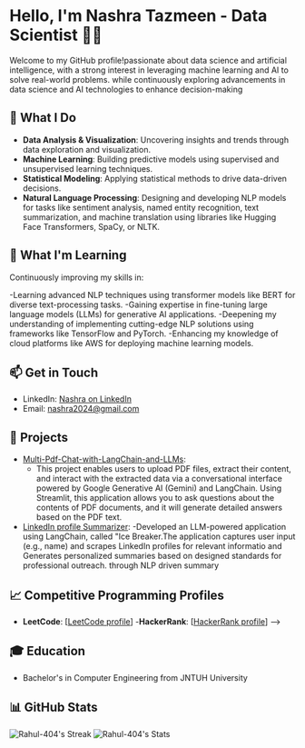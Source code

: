 # Hello, I'm Nashra Tazmeen - Data Scientist 👨‍💻

Welcome to my GitHub profile!passionate about data science and artificial intelligence, with a strong interest in leveraging machine learning and AI to solve real-world problems. while continuously exploring advancements in data science and AI technologies to enhance decision-making

## 🔭 What I Do

- **Data Analysis & Visualization**: Uncovering insights and trends through data exploration and visualization.
- **Machine Learning**: Building predictive models using supervised and unsupervised learning techniques.
- **Statistical Modeling**: Applying statistical methods to drive data-driven decisions.
- **Natural Language Processing**: Designing and developing NLP models for tasks like sentiment analysis, named entity recognition, text summarization, and machine translation using libraries like Hugging Face Transformers, SpaCy, or NLTK.
## 🌱 What I'm Learning

Continuously improving my skills in:

-Learning advanced NLP techniques using transformer models like BERT for diverse text-processing tasks.
-Gaining expertise in fine-tuning large language models (LLMs) for generative AI applications.
-Deepening my understanding of implementing cutting-edge NLP solutions using frameworks like TensorFlow and PyTorch.
-Enhancing my knowledge of cloud platforms like AWS for deploying machine learning models.

## 📫 Get in Touch

- LinkedIn: [Nashra on LinkedIn]()
- Email: nashra2024@gmail.com



<!--| **Skills**               | **Tool Certification**                                  | **Related Work** |
|--------------------------|--------------------------------------------------------|--------------------|
| Data Collection          | [Google Analytics](https://example.com/ga-cert) 2x, [Scrapy](https://example.com/scrapy-cert) 1x |
| Data Cleaning            | [Pandas](https://example.com/pandas-cert), [Numpy](https://example.com/openrefine-cert), |
| Data Exploration         | [Tableau](https://example.com/tableau-cert) 2x, [Matplotlib](https://example.com/matplotlib-cert) 1x |
| Feature Engineering      | [Featuretools](https://example.com/featuretools-cert) 1x, [Dask](https://example.com/dask-cert) 2x |
| Model Building           | [TensorFlow](https://example.com/tensorflow-cert) 4x, [Scikit-Learn](https://example.com/scikit-learn-cert) 3x |
| Model Evaluation         | [MLflow](https://example.com/mlflow-cert) 2x, [Yellowbrick](https://example.com/yellowbrick-cert) 1x |
| Deployment               | [Docker](https://example.com/docker-cert) 2x, [AWS SageMaker](https://example.com/aws-sagemaker-cert) 3x |-->


## 🚀 Projects

<!-- [End-to-End-D](): [Brief description and link (if public)]-->
- [Multi-Pdf-Chat-with-LangChain-and-LLMs](https://github.com/Nashra-Tazmeen/Multi-PDF-Chat-with-LangChain-and-LLMs):
   - This project enables users to upload PDF files, extract their content, and interact with the extracted data via a conversational interface powered by Google Generative AI (Gemini) and LangChain. Using Streamlit, this application allows you to ask questions about the contents of PDF documents, and it will generate detailed answers based on the PDF text.
- [LinkedIn profile Summarizer](https://github.com/Nashra-Tazmeen/LinkedIn--Profile--Summarizer-):
   -Developed an LLM-powered application using LangChain, called "Ice Breaker.The application captures user input (e.g., name) and scrapes LinkedIn profiles for relevant informatio and Generates personalized summaries based on designed standards for professional outreach. 
through NLP driven summary

## 📈 Competitive Programming Profiles

- **LeetCode**: [[LeetCode profile](https://leetcode.com/u/Aliza_mehreen/)]
-**HackerRank**: [[HackerRank profile](https://www.hackerrank.com/profile/mehreens105)]  -->

<!-- ## 📝 Latest Blog Posts -->

<!-- [Blog Post 1]: [Link to your blog post] -->
<!-- [Blog Post 2]: [Link to your blog post] -->

## 🎓 Education

- Bachelor's in Computer Engineering from JNTUH University 

## 📊 GitHub Stats

<!--![Your GitHub Stats](https://github-readme-stats.vercel.app/api?username=Rahul-404&show_icons=true&theme=radical) -->
![Rahul-404's Streak](https://github-readme-streak-stats.herokuapp.com/?user=Rahul-404&theme=flag-india&hide_border=false)
![Rahul-404's Stats](https://github-readme-stats.vercel.app/api?username=Rahul-404&theme=flag-india&show_icons=true&hide_border=false&count_private=false)

